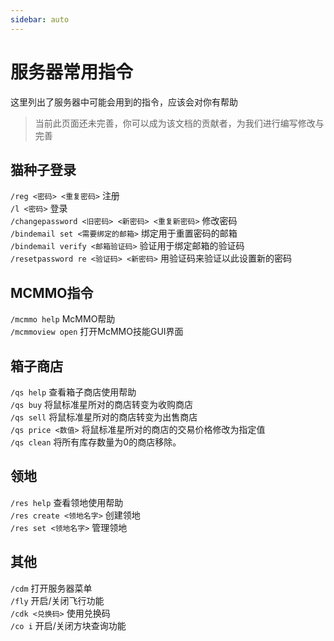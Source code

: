 ```yaml
---
sidebar: auto
---
```


# 服务器常用指令
这里列出了服务器中可能会用到的指令，应该会对你有帮助

> 当前此页面还未完善，你可以成为该文档的贡献者，为我们进行编写修改与完善

## 猫种子登录
`/reg <密码> <重复密码>` 注册  
`/l <密码>` 登录  
`/changepassword <旧密码> <新密码> <重复新密码>` 修改密码  
`/bindemail set <需要绑定的邮箱>` 绑定用于重置密码的邮箱  
`/bindemail verify <邮箱验证码>` 验证用于绑定邮箱的验证码  
`/resetpassword re <验证码> <新密码>` 用验证码来验证以此设置新的密码

## MCMMO指令
`/mcmmo help` McMMO帮助  
`/mcmmoview open` 打开McMMO技能GUI界面

## 箱子商店
`/qs help` 查看箱子商店使用帮助  
`/qs buy` 将鼠标准星所对的商店转变为收购商店  
`/qs sell` 将鼠标准星所对的商店转变为出售商店  
`/qs price <数值>` 将鼠标准星所对的商店的交易价格修改为指定值  
`/qs clean` 将所有库存数量为0的商店移除。

## 领地
`/res help` 查看领地使用帮助  
`/res create <领地名字>` 创建领地  
`/res set <领地名字>` 管理领地

## 其他
`/cdm` 打开服务器菜单  
`/fly` 开启/关闭飞行功能  
`/cdk <兑换码>` 使用兑换码  
`/co i` 开启/关闭方块查询功能